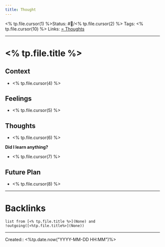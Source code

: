 ```yaml
---
title: Thought
---
```

<% tp.file.cursor(1) %>Status: #💭/<% tp.file.cursor(2) %>
Tags: <% tp.file.cursor(10) %>
Links: [= Thoughts](out/-thoughts.md)
___
# <% tp.file.title %>
## Context
- <% tp.file.cursor(4) %>

## Feelings
 - <% tp.file.cursor(5) %>

## Thoughts
- <% tp.file.cursor(6) %>

**Did I learn anything?**
- <% tp.file.cursor(7) %>
## Future Plan
- <% tp.file.cursor(8) %>
___
# Backlinks
```dataview
list from [<% tp.file.title %>](None) and !outgoing([<%tp.file.title%>](None))
```
___
Created::  <%tp.date.now("YYYY-MM-DD HH:MM")%>
